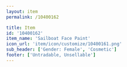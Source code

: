 ```yaml
---
layout: item
permalink: /10400162

title: Item
id: '10400162'
item_name: 'Sailboat Face Paint'
icon_url: 'item/icon/customize/10400161.png'
sub_header: ['Gender: Female', 'Cosmetic']
footer: ['Untradable, Unsellable']
---
```

